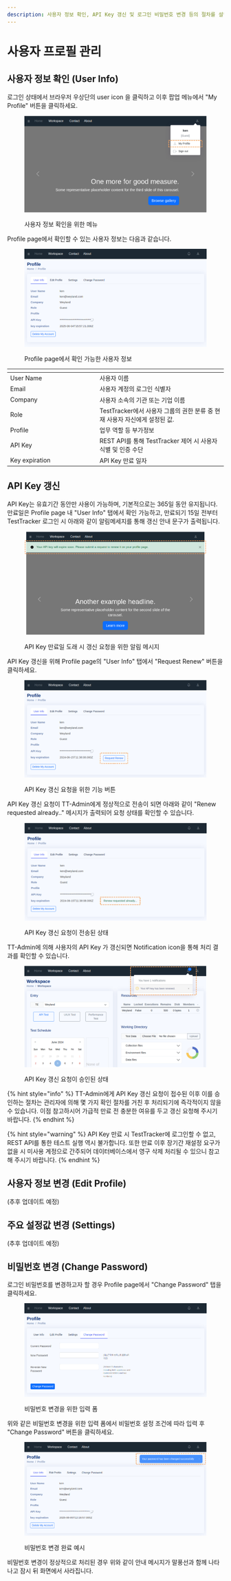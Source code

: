 ```yaml
---
description: 사용자 정보 확인, API Key 갱신 및 로그인 비밀번호 변경 등의 절차를 설명합니다.
---
```


# 사용자 프로필 관리

## 사용자 정보 확인 (User Info)

로그인 상태에서 브라우저 우상단의 user icon 을 클릭하고 이후 팝업 메뉴에서 "My Profile" 버튼을 클릭하세요.

<figure><img src=".gitbook/assets/image (5) (1).png" alt=""><figcaption><p>사용자 정보 확인을 위한 메뉴</p></figcaption></figure>



Profile page에서 확인할 수 있는 사용자 정보는 다음과 같습니다.

<figure><img src=".gitbook/assets/image (5).png" alt=""><figcaption><p>Profile page에서 확인 가능한 사용자 정보</p></figcaption></figure>

<table data-header-hidden><thead><tr><th width="194"></th><th></th></tr></thead><tbody><tr><td>User Name</td><td>사용자 이름</td></tr><tr><td>Email</td><td>사용자 계정의 로그인 식별자</td></tr><tr><td>Company</td><td>사용자 소속의 기관 또는 기업 이름</td></tr><tr><td>Role</td><td>TestTracker에서 사용자 그룹의 권한 분류 중 현재 사용자 자신에게 설정된 값.</td></tr><tr><td>Profile</td><td>업무 역할 등 부가정보</td></tr><tr><td>API Key</td><td>REST API를 통해 TestTracker 제어 시 사용자 식별 및 인증 수단</td></tr><tr><td>Key expiration</td><td>API Key 만료 일자</td></tr></tbody></table>



## API Key 갱신

API Key는 유효기간 동안만 사용이 가능하며, 기본적으로는 365일 동안 유지됩니다. 만료일은 Profile page 내 "User Info" 탭에서 확인 가능하고, 만료되기 15일 전부터 TestTracker 로그인 시 아래와 같이 알림메세지를 통해 갱신 안내 문구가 출력됩니다.

<figure><img src=".gitbook/assets/image (2) (1).png" alt=""><figcaption><p>API Key 만료일 도래 시 갱신 요청을 위한 알림 메시지</p></figcaption></figure>



API Key 갱신을 위해 Profile page의 "User Info" 탭에서 "Request Renew" 버튼을 클릭하세요.

<figure><img src=".gitbook/assets/image (1) (1) (1) (1).png" alt=""><figcaption><p>API Key 갱신 요청을 위한 기능 버튼</p></figcaption></figure>



API Key 갱신 요청이 TT-Admin에게 정상적으로 전송이 되면 아래와 같이 "Renew requested already.." 메시지가 출력되어 요청 상태를 확인할 수 있습니다.

<figure><img src=".gitbook/assets/image (3).png" alt=""><figcaption><p>API Key 갱신 요청이 전송된 상태</p></figcaption></figure>



TT-Admin에 의해 사용자의 API Key 가 갱신되면 Notification icon을 통해 처리 결과를 확인할 수 있습니다.

<figure><img src=".gitbook/assets/image (4).png" alt=""><figcaption><p>API Key 갱신 요청이 승인된 상태</p></figcaption></figure>



{% hint style="info" %}
TT-Admin에게 API Key 갱신 요청이 접수된 이후 이를 승인하는 절차는 관리자에 의해 몇 가지 확인 절차를 거친 후 처리되기에 즉각적이지 않을 수 있습니다. 이점 참고하시어 가급적 만료 전 충분한 여유를 두고 갱신 요청해 주시기 바랍니다.
{% endhint %}

{% hint style="warning" %}
API Key 만료 시 TestTracker에 로그인할 수 없고, REST API를 통한 테스트 실행 역시 불가합니다. 또한 만료 이후 장기간 재설정 요구가 없을 시 미사용 계정으로 간주되어 데이터베이스에서 영구 삭제 처리될 수 있으니 참고해 주시기 바랍니다.
{% endhint %}



## 사용자 정보 변경 (Edit Profile)

(추후 업데이트 예정)



## 주요 설정값 변경 (Settings)

(추후 업데이트 예정)



## 비밀번호 변경 (Change Password)

로그인 비밀번호를 변경하고자 할 경우 Profile page에서 "Change Password" 탭을 클릭하세요.&#x20;

<figure><img src=".gitbook/assets/image (7).png" alt=""><figcaption><p>비밀번호 변경을 위한 입력 폼</p></figcaption></figure>

위와 같은 비밀번호 변경을 위한 입력 폼에서 비밀번호 설정 조건에 따라 입력 후 "Change Password" 버튼을 클릭하세요.



<figure><img src=".gitbook/assets/image (13).png" alt=""><figcaption><p>비밀번호 변경 완료 예시</p></figcaption></figure>

비밀번호 변경이 정상적으로 처리된 경우 위와 같이 안내 메시지가 말풍선과 함께 나타나고 잠시 뒤 화면에서 사라집니다.

